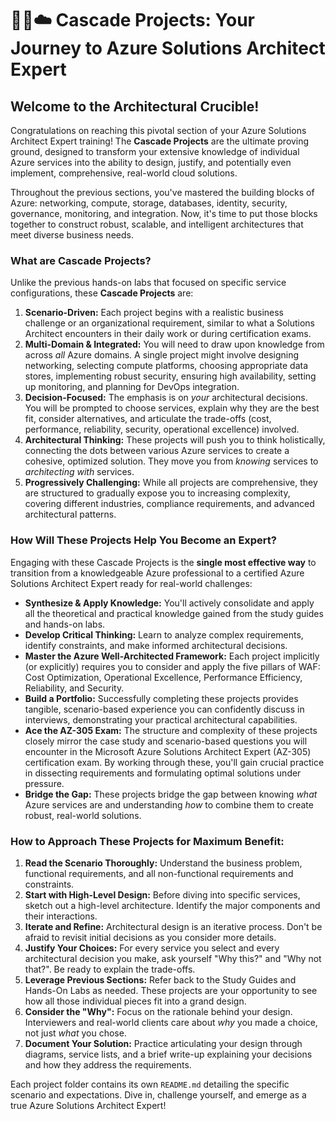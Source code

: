# 🚀🌐☁️ Cascade Projects: Your Journey to Azure Solutions Architect Expert

## Welcome to the Architectural Crucible!

Congratulations on reaching this pivotal section of your Azure Solutions Architect Expert training! The **Cascade Projects** are the ultimate proving ground, designed to transform your extensive knowledge of individual Azure services into the ability to design, justify, and potentially even implement, comprehensive, real-world cloud solutions.

Throughout the previous sections, you've mastered the building blocks of Azure: networking, compute, storage, databases, identity, security, governance, monitoring, and integration. Now, it's time to put those blocks together to construct robust, scalable, and intelligent architectures that meet diverse business needs.

### What are Cascade Projects?

Unlike the previous hands-on labs that focused on specific service configurations, these **Cascade Projects** are:

1.  **Scenario-Driven:** Each project begins with a realistic business challenge or an organizational requirement, similar to what a Solutions Architect encounters in their daily work or during certification exams.
2.  **Multi-Domain & Integrated:** You will need to draw upon knowledge from across *all* Azure domains. A single project might involve designing networking, selecting compute platforms, choosing appropriate data stores, implementing robust security, ensuring high availability, setting up monitoring, and planning for DevOps integration.
3.  **Decision-Focused:** The emphasis is on *your* architectural decisions. You will be prompted to choose services, explain why they are the best fit, consider alternatives, and articulate the trade-offs (cost, performance, reliability, security, operational excellence) involved.
4.  **Architectural Thinking:** These projects will push you to think holistically, connecting the dots between various Azure services to create a cohesive, optimized solution. They move you from *knowing* services to *architecting with* services.
5.  **Progressively Challenging:** While all projects are comprehensive, they are structured to gradually expose you to increasing complexity, covering different industries, compliance requirements, and advanced architectural patterns.

### How Will These Projects Help You Become an Expert?

Engaging with these Cascade Projects is the **single most effective way** to transition from a knowledgeable Azure professional to a certified Azure Solutions Architect Expert ready for real-world challenges:

* **Synthesize & Apply Knowledge:** You'll actively consolidate and apply all the theoretical and practical knowledge gained from the study guides and hands-on labs.
* **Develop Critical Thinking:** Learn to analyze complex requirements, identify constraints, and make informed architectural decisions.
* **Master the Azure Well-Architected Framework:** Each project implicitly (or explicitly) requires you to consider and apply the five pillars of WAF: Cost Optimization, Operational Excellence, Performance Efficiency, Reliability, and Security.
* **Build a Portfolio:** Successfully completing these projects provides tangible, scenario-based experience you can confidently discuss in interviews, demonstrating your practical architectural capabilities.
* **Ace the AZ-305 Exam:** The structure and complexity of these projects closely mirror the case study and scenario-based questions you will encounter in the Microsoft Azure Solutions Architect Expert (AZ-305) certification exam. By working through these, you'll gain crucial practice in dissecting requirements and formulating optimal solutions under pressure.
* **Bridge the Gap:** These projects bridge the gap between knowing *what* Azure services are and understanding *how* to combine them to create robust, real-world solutions.

### How to Approach These Projects for Maximum Benefit:

1.  **Read the Scenario Thoroughly:** Understand the business problem, functional requirements, and all non-functional requirements and constraints.
2.  **Start with High-Level Design:** Before diving into specific services, sketch out a high-level architecture. Identify the major components and their interactions.
3.  **Iterate and Refine:** Architectural design is an iterative process. Don't be afraid to revisit initial decisions as you consider more details.
4.  **Justify Your Choices:** For every service you select and every architectural decision you make, ask yourself "Why this?" and "Why not that?". Be ready to explain the trade-offs.
5.  **Leverage Previous Sections:** Refer back to the Study Guides and Hands-On Labs as needed. These projects are your opportunity to see how all those individual pieces fit into a grand design.
6.  **Consider the "Why":** Focus on the rationale behind your design. Interviewers and real-world clients care about *why* you made a choice, not just *what* you chose.
7.  **Document Your Solution:** Practice articulating your design through diagrams, service lists, and a brief write-up explaining your decisions and how they address the requirements.

Each project folder contains its own `README.md` detailing the specific scenario and expectations. Dive in, challenge yourself, and emerge as a true Azure Solutions Architect Expert!